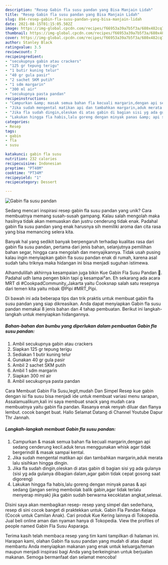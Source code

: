 ```yaml
---
description: "Resep Gabin fla susu pandan yang Bisa Manjain Lidah"
title: "Resep Gabin fla susu pandan yang Bisa Manjain Lidah"
slug: 894-resep-gabin-fla-susu-pandan-yang-bisa-manjain-lidah
date: 2021-08-15T01:15:05.502Z
image: https://img-global.cpcdn.com/recipes/f66953a39a7b5f3a/680x482cq70/gabin-fla-susu-pandan-foto-resep-utama.jpg
thumbnail: https://img-global.cpcdn.com/recipes/f66953a39a7b5f3a/680x482cq70/gabin-fla-susu-pandan-foto-resep-utama.jpg
cover: https://img-global.cpcdn.com/recipes/f66953a39a7b5f3a/680x482cq70/gabin-fla-susu-pandan-foto-resep-utama.jpg
author: Stanley Black
ratingvalue: 3.5
reviewcount: 7
recipeingredient:
- "secukupnya gabin atau crackers"
- "125 gr tepung terigu"
- "1 butir kuning telur"
- "40 gr gula pasir"
- "2 sachet SKM putih"
- "1 sdm margarin"
- "300 ml air"
- "secukupnya pasta pandan"
recipeinstructions:
- "Campurkan &amp; masak semua bahan fla kecuali margarin,dengan api sedang cenderung kecil.aduk terus menggunakan whisk agar tidak bergerindil &amp; masak sampai kental."
- "Jika sudah mengental matikan api dan tambahkan margarin,aduk merata lalu sisihkan hingga dingin."
- "Jika fla sudah dingin,oleskan di atas gabin di bagian sisi yg ada gulanya (sisi yg ada gulanya dibagian dalam,agar gabin tidak cepat gosong saat digoreng)"
- "Lakukan hingga fla habis,lalu goreng dengan minyak panas &amp; api sedang (jangan sering membolak balik gabin,agar tidak terlalu menyerap minyak) jika gabin sudah berwarna kecoklatan angkat,selesai."
categories:
- Resep
tags:
- gabin
- fla
- susu

katakunci: gabin fla susu 
nutrition: 232 calories
recipecuisine: Indonesian
preptime: "PT40M"
cooktime: "PT34M"
recipeyield: "1"
recipecategory: Dessert

---
```



![Gabin fla susu pandan](https://img-global.cpcdn.com/recipes/f66953a39a7b5f3a/680x482cq70/gabin-fla-susu-pandan-foto-resep-utama.jpg)

Sedang mencari inspirasi resep gabin fla susu pandan yang unik? Cara membuatnya memang susah-susah gampang. Kalau salah mengolah maka hasilnya tidak akan memuaskan dan justru cenderung tidak enak. Padahal gabin fla susu pandan yang enak harusnya sih memiliki aroma dan cita rasa yang bisa memancing selera kita.

Banyak hal yang sedikit banyak berpengaruh terhadap kualitas rasa dari gabin fla susu pandan, pertama dari jenis bahan, selanjutnya pemilihan bahan segar, hingga cara mengolah dan menyajikannya. Tidak usah pusing kalau ingin menyiapkan gabin fla susu pandan enak di rumah, karena asal sudah tahu triknya maka hidangan ini bisa menjadi suguhan istimewa.

Alhamdulillah akhirnya kesampaian juga bikin Kue Gabin Fla Susu Pandan 🤗. Padahal udh lama pengen bikin tapi g kesampai²an. Eh sekarang ada acara MRT di #CookpadCommunity_Jakarta yaitu Cooksnap salah satu resepnya dari temen kita yaitu mbak @Pipi #MRT_Pipi.


Di bawah ini ada beberapa tips dan trik praktis untuk membuat gabin fla susu pandan yang siap dikreasikan. Anda dapat menyiapkan Gabin fla susu pandan memakai 8 jenis bahan dan 4 tahap pembuatan. Berikut ini langkah-langkah untuk menyiapkan hidangannya.

<!--inarticleads1-->

##### Bahan-bahan dan bumbu yang diperlukan dalam pembuatan Gabin fla susu pandan:

1. Ambil secukupnya gabin atau crackers
1. Siapkan 125 gr tepung terigu
1. Sediakan 1 butir kuning telur
1. Gunakan 40 gr gula pasir
1. Ambil 2 sachet SKM putih
1. Ambil 1 sdm margarin
1. Siapkan 300 ml air
1. Ambil secukupnya pasta pandan


Cara Membuat Gabin Fla Susu,legit,mudah Dan Simpel Resep kue gabin dengan isi fla susu bisa menjadi ide untuk membuat variasi menu sarapan, Assalamualikum,kali ini saya membuat snack yang mudah cara membuatnya yaitu gabin fla pandan. Rasanya enak renyah diluar dan flanya lembut. cocok banget buat. Hallo Selamat Datang di Channel Youtube Dapur Thr Jannah. 

<!--inarticleads2-->

##### Langkah-langkah membuat Gabin fla susu pandan:

1. Campurkan &amp; masak semua bahan fla kecuali margarin,dengan api sedang cenderung kecil.aduk terus menggunakan whisk agar tidak bergerindil &amp; masak sampai kental.
1. Jika sudah mengental matikan api dan tambahkan margarin,aduk merata lalu sisihkan hingga dingin.
1. Jika fla sudah dingin,oleskan di atas gabin di bagian sisi yg ada gulanya (sisi yg ada gulanya dibagian dalam,agar gabin tidak cepat gosong saat digoreng)
1. Lakukan hingga fla habis,lalu goreng dengan minyak panas &amp; api sedang (jangan sering membolak balik gabin,agar tidak terlalu menyerap minyak) jika gabin sudah berwarna kecoklatan angkat,selesai.


Disini saya akan membagikan resep- resep yang simpel dan sederhana, resep di sini cocok banget di praktekkan untuk. Gabin Fla Pandan Kelapa (Cocok untuk Camilan Anak). Cari produk Kue Kering lainnya di Tokopedia. Jual beli online aman dan nyaman hanya di Tokopedia. View the profiles of people named Gabin Fla Susu Asparaga. 

Terima kasih telah membaca resep yang tim kami tampilkan di halaman ini. Harapan kami, olahan Gabin fla susu pandan yang mudah di atas dapat membantu Anda menyiapkan makanan yang enak untuk keluarga/teman maupun menjadi inspirasi bagi Anda yang berkeinginan untuk berjualan makanan. Semoga bermanfaat dan selamat mencoba!
